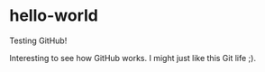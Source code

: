 # hello-world
Testing GitHub!

Interesting to see how GitHub works. I might just like this Git life ;).
